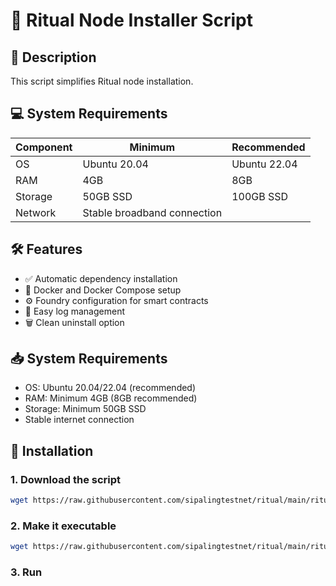 # 🚀 Ritual Node Installer Script

## 📝 Description
This script simplifies Ritual node installation.


## 💻 System Requirements
| Component | Minimum | Recommended |
|-----------|---------|-------------|
| OS        | Ubuntu 20.04 | Ubuntu 22.04 |
| RAM       | 4GB     | 8GB         |
| Storage   | 50GB SSD | 100GB SSD   |
| Network   | Stable broadband connection | 


## 🛠️ Features
- ✅ Automatic dependency installation
- 🐳 Docker and Docker Compose setup
- ⚙️ Foundry configuration for smart contracts
- 📜 Easy log management
- 🗑️ Clean uninstall option

## 📥 System Requirements
- OS: Ubuntu 20.04/22.04 (recommended)
- RAM: Minimum 4GB (8GB recommended)
- Storage: Minimum 50GB SSD
- Stable internet connection

## 🚀 Installation

### 1. Download the script
```bash
wget https://raw.githubusercontent.com/sipalingtestnet/ritual/main/ritual.sh -O ritual.sh
```

### 2. Make it executable

```bash
wget https://raw.githubusercontent.com/sipalingtestnet/ritual/main/ritual.sh -O ritual.sh```
```

### 3. Run

```./ritual.sh
```

